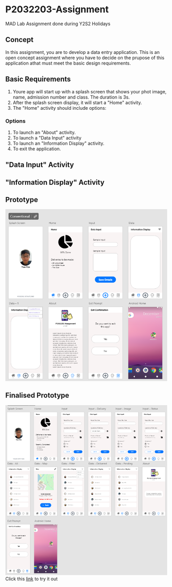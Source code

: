 # P2032203-Assignment
MAD Lab Assignment done during Y2S2 Holidays

## Concept
In this assignment, you are to develop a data entry application. This is an open concept assignment where you have to decide on the prupose of this application athat must meet the basic
design requirements.

## Basic Requirements
1. Youre app will start up with a splash screen that shows your phot image, name, admission number and class. The duration is 3s.
2. After the splash screen display, it will start a "Home" activity.
3. The "Home" activity should include options:
  ### Options
  1. To launch an "About" activity.
  2. To launch a "Data Input" activity
  3. To launch an "Information Display" activity.
  4. To exit the application.

## "Data Input" Activity
## "Information Display" Activity

## Prototype
![overview](pics/overview.png)

## Finalised Prototype
![overview](pics/final.png)
Click this [link](https://xd.adobe.com/view/9d563f22-94b8-4581-83c2-aa175e78e35c-c805/) to try it out
